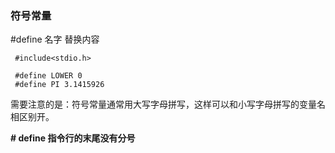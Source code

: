 ### 符号常量

#define 名字 替换内容

```
 #include<stdio.h>

 #define LOWER 0
 #define PI 3.1415926
```
需要注意的是：符号常量通常用大写字母拼写，这样可以和小写字母拼写的变量名相区别开。

**# define 指令行的末尾没有分号**